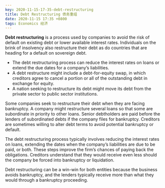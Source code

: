 ```yaml
---
key: 2020-11-15-17-35-debt-restructuring
title: Debt Restructuring 债务重组
date: 2020-11-15 17:35 +0800
tags: Economics 经济
---
```


**Debt restructuring** is a process used by companies to avoid the risk of default on existing debt or lower available interest rates. Individuals on the brink of insolvency also restructure their debt as do countries that are heading for a default on sovereign debt.

- The debt restructuring process can reduce the interest rates on loans or extend the due dates for a company’s liabilities.
- A debt restructure might include a debt-for-equity swap, in which creditors agree to cancel a portion or all of the outstanding debt in exchange for equity.
- A nation seeking to restructure its debt might move its debt from the private sector to public sector institutions.

Some companies seek to restructure their debt when they are facing bankruptcy. A company might restructure several loans so that some are subordinate in priority to other loans. Senior debtholders are paid before the lenders of subordinated debts if the company files for bankruptcy. Creditors are sometimes willing to alter debt terms to avoid potential bankruptcy or default.

The debt restructuring process typically involves reducing the interest rates on loans, extending the dates when the company’s liabilities are due to be paid, or both. These steps improve the firm’s chances of paying back the obligations. Creditors understand that they would receive even less should the company be forced into bankruptcy or liquidation.

Debt restructuring can be a win-win for both entities because the business avoids bankruptcy, and the lenders typically receive more than what they would through a bankruptcy proceeding.

<!--more-->
